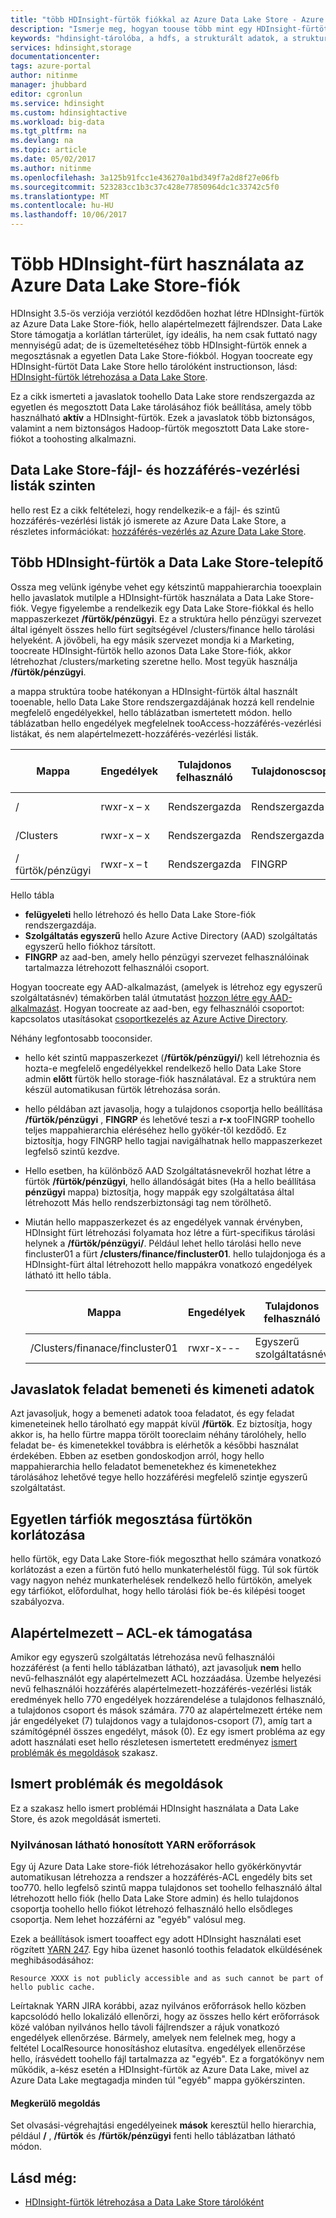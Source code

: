 ```yaml
---
title: "több HDInsight-fürtök fiókkal az Azure Data Lake Store - Azure aaaUse |} Microsoft Docs"
description: "Ismerje meg, hogyan toouse több mint egy HDInsight-fürtöt egy Data Lake Store-fiók"
keywords: "hdinsight-tárolóba, a hdfs, a strukturált adatok, a strukturálatlan adatok, a data lake store"
services: hdinsight,storage
documentationcenter: 
tags: azure-portal
author: nitinme
manager: jhubbard
editor: cgronlun
ms.service: hdinsight
ms.custom: hdinsightactive
ms.workload: big-data
ms.tgt_pltfrm: na
ms.devlang: na
ms.topic: article
ms.date: 05/02/2017
ms.author: nitinme
ms.openlocfilehash: 3a125b91fcc1e436270a1bd349f7a2d8f27e06fb
ms.sourcegitcommit: 523283cc1b3c37c428e77850964dc1c33742c5f0
ms.translationtype: MT
ms.contentlocale: hu-HU
ms.lasthandoff: 10/06/2017
---
```

# <a name="use-multiple-hdinsight-clusters-with-an-azure-data-lake-store-account"></a>Több HDInsight-fürt használata az Azure Data Lake Store-fiók

HDInsight 3.5-ös verziója verziótól kezdődően hozhat létre HDInsight-fürtök az Azure Data Lake Store-fiók, hello alapértelmezett fájlrendszer.
Data Lake Store támogatja a korlátlan tárterület, így ideális, ha nem csak futtató nagy mennyiségű adat; de is üzemeltetéséhez több HDInsight-fürtök ennek a megosztásnak a egyetlen Data Lake Store-fiókból. Hogyan toocreate egy HDInsight-fürtöt Data Lake Store hello tárolóként instructionson, lásd: [HDInsight-fürtök létrehozása a Data Lake Store](../data-lake-store/data-lake-store-hdinsight-hadoop-use-portal.md).

Ez a cikk ismerteti a javaslatok toohello Data Lake store rendszergazda az egyetlen és megosztott Data Lake tárolásához fiók beállítása, amely több használható **aktív** a HDInsight-fürtök. Ezek a javaslatok több biztonságos, valamint a nem biztonságos Hadoop-fürtök megosztott Data Lake store-fiókot a toohosting alkalmazni.


## <a name="data-lake-store-file-and-folder-level-acls"></a>Data Lake Store-fájl- és hozzáférés-vezérlési listák szinten

hello rest Ez a cikk feltételezi, hogy rendelkezik-e a fájl- és szintű hozzáférés-vezérlési listák jó ismerete az Azure Data Lake Store, a részletes információkat: [hozzáférés-vezérlés az Azure Data Lake Store](../data-lake-store/data-lake-store-access-control.md).

## <a name="data-lake-store-setup-for-multiple-hdinsight-clusters"></a>Több HDInsight-fürtök a Data Lake Store-telepítő
Ossza meg velünk igénybe vehet egy kétszintű mappahierarchia tooexplain hello javaslatok mutilple a HDInsight-fürtök használata a Data Lake Store-fiók. Vegye figyelembe a rendelkezik egy Data Lake Store-fiókkal és hello mappaszerkezet **/fürtök/pénzügyi**. Ez a struktúra hello pénzügyi szervezet által igényelt összes hello fürt segítségével /clusters/finance hello tárolási helyeként. A jövőbeli, ha egy másik szervezet mondja ki a Marketing, toocreate HDInsight-fürtök hello azonos Data Lake Store-fiók, akkor létrehozhat /clusters/marketing szeretne hello. Most tegyük használja **/fürtök/pénzügyi**.

a mappa struktúra toobe hatékonyan a HDInsight-fürtök által használt tooenable, hello Data Lake Store rendszergazdájának hozzá kell rendelnie megfelelő engedélyekkel, hello táblázatban ismertetett módon. hello táblázatban hello engedélyek megfelelnek tooAccess-hozzáférés-vezérlési listákat, és nem alapértelmezett-hozzáférés-vezérlési listák. 


|Mappa  |Engedélyek  |Tulajdonos felhasználó  |Tulajdonoscsoport  | Nevesített felhasználó | Nevesített felhasználó engedélyek | Nevesített csoport | Elnevezett csoportját engedélyek |
|---------|---------|---------|---------|---------|---------|---------|---------|
|/ | rwxr-x – x  |Rendszergazda |Rendszergazda  |Egyszerű szolgáltatásnév |--x  |FINGRP   |r-x         |
|/Clusters | rwxr-x – x |Rendszergazda |Rendszergazda |Egyszerű szolgáltatásnév |--x  |FINGRP |r-x         |
|/ fürtök/pénzügyi | rwxr-x – t |Rendszergazda |FINGRP  |Egyszerű szolgáltatásnév |rwx  |-  |-     |

Hello tábla

- **felügyeleti** hello létrehozó és hello Data Lake Store-fiók rendszergazdája.
- **Szolgáltatás egyszerű** hello Azure Active Directory (AAD) szolgáltatás egyszerű hello fiókhoz társított.
- **FINGRP** az aad-ben, amely hello pénzügyi szervezet felhasználóinak tartalmazza létrehozott felhasználói csoport.

Hogyan toocreate egy AAD-alkalmazást, (amelyek is létrehoz egy egyszerű szolgáltatásnév) témakörben talál útmutatást [hozzon létre egy AAD-alkalmazást](../azure-resource-manager/resource-group-create-service-principal-portal.md#create-an-azure-active-directory-application). Hogyan toocreate az aad-ben, egy felhasználói csoportot: kapcsolatos utasításokat [csoportkezelés az Azure Active Directory](../active-directory/active-directory-accessmanagement-manage-groups.md).

Néhány legfontosabb tooconsider.

- hello két szintű mappaszerkezet (**/fürtök/pénzügyi/**) kell létrehoznia és hozta-e megfelelő engedélyekkel rendelkező hello Data Lake Store admin **előtt** fürtök hello storage-fiók használatával. Ez a struktúra nem készül automatikusan fürtök létrehozása során.
- hello példában azt javasolja, hogy a tulajdonos csoportja hello beállítása **/fürtök/pénzügyi** , **FINGRP** és lehetővé teszi a **r-x** tooFINGRP toohello teljes mappahierarchia eléréséhez hello gyökér-től kezdődő. Ez biztosítja, hogy FINGRP hello tagjai navigálhatnak hello mappaszerkezet legfelső szintű kezdve.
- Hello esetben, ha különböző AAD Szolgáltatásnevekről hozhat létre a fürtök **/fürtök/pénzügyi**, hello állandóságát bites (Ha a hello beállítása **pénzügyi** mappa) biztosítja, hogy mappák egy szolgáltatása által létrehozott Más hello rendszerbiztonsági tag nem törölhető.
- Miután hello mappaszerkezet és az engedélyek vannak érvényben, HDInsight fürt létrehozási folyamata hoz létre a fürt-specifikus tárolási helynek a **/fürtök/pénzügyi/**. Például lehet hello tárolási hello neve fincluster01 a fürt **/clusters/finance/fincluster01**. hello tulajdonjoga és a HDInsight-fürt által létrehozott hello mappákra vonatkozó engedélyek látható itt hello tábla.

    |Mappa  |Engedélyek  |Tulajdonos felhasználó  |Tulajdonoscsoport  | Nevesített felhasználó | Nevesített felhasználó engedélyek | Nevesített csoport | Elnevezett csoportját engedélyek |
    |---------|---------|---------|---------|---------|---------|---------|---------|
    |/Clusters/finanace/fincluster01 | rwxr-x---  |Egyszerű szolgáltatásnév |FINGRP  |- |-  |-   |-  | 
   


## <a name="recommendations-for-job-input-and-output-data"></a>Javaslatok feladat bemeneti és kimeneti adatok

Azt javasoljuk, hogy a bemeneti adatok tooa feladatot, és egy feladat kimeneteinek hello tárolható egy mappát kívül **/fürtök**. Ez biztosítja, hogy akkor is, ha hello fürtre mappa törölt tooreclaim néhány tárolóhely, hello feladat be- és kimenetekkel továbbra is elérhetők a későbbi használat érdekében. Ebben az esetben gondoskodjon arról, hogy hello mappahierarchia hello feladatot bemenetekhez és kimenetekhez tárolásához lehetővé tegye hello hozzáférési megfelelő szintje egyszerű szolgáltatást.

## <a name="limit-on-clusters-sharing-a-single-storage-account"></a>Egyetlen tárfiók megosztása fürtökön korlátozása

hello fürtök, egy Data Lake Store-fiók megoszthat hello számára vonatkozó korlátozást a ezen a fürtön futó hello munkaterheléstől függ. Túl sok fürtök vagy nagyon nehéz munkaterhelések rendelkező hello fürtökön, amelyek egy tárfiókot, előfordulhat, hogy hello tárolási fiók be-és kilépési tooget szabályozva.

## <a name="support-for-default-acls"></a>Alapértelmezett – ACL-ek támogatása

Amikor egy egyszerű szolgáltatás létrehozása nevű felhasználói hozzáférést (a fenti hello táblázatban látható), azt javasoljuk **nem** hello nevű-felhasználót egy alapértelmezett ACL hozzáadása. Üzembe helyezési nevű felhasználói hozzáférés alapértelmezett-hozzáférés-vezérlési listák eredmények hello 770 engedélyek hozzárendelése a tulajdonos felhasználó, a tulajdonos csoport és mások számára. 770 az alapértelmezett értéke nem jár engedélyeket (7) tulajdonos vagy a tulajdonos-csoport (7), amíg tart a számítógépnél összes engedélyt, mások (0). Ez egy ismert probléma az egy adott használati eset hello részletesen ismertetett eredményez [ismert problémák és megoldások](#known-issues-and-workarounds) szakasz.

## <a name="known-issues-and-workarounds"></a>Ismert problémák és megoldások

Ez a szakasz hello ismert problémái HDInsight használata a Data Lake Store, és azok megoldását ismerteti.

### <a name="publicly-visible-localized-yarn-resources"></a>Nyilvánosan látható honosított YARN erőforrások

Egy új Azure Data Lake store-fiók létrehozásakor hello gyökérkönyvtár automatikusan létrehozza a rendszer a hozzáférés-ACL engedély bits set too770. hello legfelső szintű mappa tulajdonos set toohello felhasználó által létrehozott hello fiók (hello Data Lake Store admin) és hello tulajdonos csoportja toohello hello fiókot létrehozó felhasználó hello elsődleges csoportja. Nem lehet hozzáférni az "egyéb" valósul meg.

Ezek a beállítások ismert tooaffect egy adott HDInsight használati eset rögzített [YARN 247](https://hwxmonarch.atlassian.net/browse/YARN-247). Egy hiba üzenet hasonló toothis feladatok elküldésének meghibásodásához:

    Resource XXXX is not publicly accessible and as such cannot be part of hello public cache.

Leírtaknak YARN JIRA korábbi, azaz nyilvános erőforrások hello közben kapcsolódó hello lokalizáló ellenőrzi, hogy az összes hello kért erőforrások közé valóban nyilvános hello távoli fájlrendszer a rájuk vonatkozó engedélyek ellenőrzése. Bármely, amelyek nem felelnek meg, hogy a feltétel LocalResource honosításhoz elutasítva. engedélyek ellenőrzése hello, írásvédett toohello fájl tartalmazza az "egyéb". Ez a forgatókönyv nem működik, a-kész esetén a HDInsight-fürtök az Azure Data Lake, mivel az Azure Data Lake megtagadja minden túl "egyéb" mappa gyökérszinten.

#### <a name="workaround"></a>Megkerülő megoldás
Set olvasási-végrehajtási engedélyeinek **mások** keresztül hello hierarchia, például  **/** , **/fürtök** és   **/fürtök/pénzügyi**  fenti hello táblázatban látható módon.

## <a name="see-also"></a>Lásd még:

* [HDInsight-fürtök létrehozása a Data Lake Store tárolóként](../data-lake-store/data-lake-store-hdinsight-hadoop-use-portal.md)



